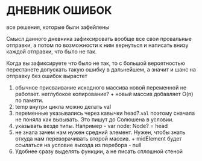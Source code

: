 # ДНЕВНИК ОШИБОК
все решения, которые были зафейлены

Смысл данного дневника зафиксировать вообще все свои провальные отправки, а потом по возможности к ним вернуться и написать внизу каждой отправки, что было не так.

Когда вы зафиксируете что было не так, то с большой вероятностью перестанете допускать такую ошибку в дальнейшем, а значит и шанс на отправку без ошибок вырастет

1. обычное присваивание исходного массива новой переменной не работает. неглубокое копирование? + новый массив добавляет O(n) по памяти.
2. temp внутри цикла можно делать val
3. переменные указывались через кавычки head?.`val` поэтому сначала не поняла как вызывать. Это пишут до Солюшена в условии.
4. указывать везде типы. Например -  var node: Node? = head
5. не знала зачем нам нужен средний элемент. Нужен, чтобы знать откуда нам переворачивать второй массив. + midElement будет ссылаться на условие выхода из перебора - null
6. Удобнее сразу выделять функции, а не писать сплошной стеной